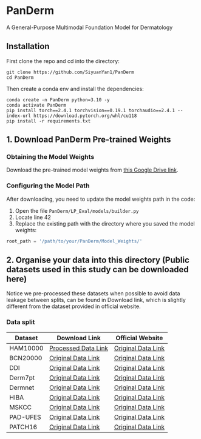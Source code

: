 # PanDerm
A General-Purpose Multimodal Foundation Model for Dermatology


## Installation
First clone the repo and cd into the directory:
```shell
git clone https://github.com/SiyuanYan1/PanDerm
cd PanDerm
```
Then create a conda env and install the dependencies:
```shell
conda create -n PanDerm python=3.10 -y
conda activate PanDerm
pip install torch==2.4.1 torchvision==0.19.1 torchaudio==2.4.1 --index-url https://download.pytorch.org/whl/cu118
pip install -r requirements.txt
```

## 1. Download PanDerm Pre-trained Weights

### Obtaining the Model Weights
Download the pre-trained model weights from [this Google Drive link](https://drive.google.com/file/d/1XHKRk2p-dS1PFQE-xRbOM3yx47i3bXmi/view?usp=sharing).

### Configuring the Model Path
After downloading, you need to update the model weights path in the code:

1. Open the file `PanDerm/LP_Eval/models/builder.py`
2. Locate line 42
3. Replace the existing path with the directory where you saved the model weights:

```python
root_path = '/path/to/your/PanDerm/Model_Weights/'
```
## 2. Organise your data into this directory (Public datasets used in this study can be downloaded here)

Notice we pre-processed these datasets when possible to avoid data leakage between splits, can be found in Download link, which is slightly different from the dataset provided in official website.

### Data split
| Dataset | Download Link  |   Official Website |
| ------------- | ------------------ |------------------ |
| HAM10000 | [Processed Data Link](https://drive.google.com/file/d/1D9Q4B50Z5tyj5fd5EE9QWmFrg66vGvfA/view?usp=sharing) | [Original Data Link](https://challenge.isic-archive.com/data/#2018)
| BCN20000 | [Original Data Link](https://drive.google.com/file/d/1jn1h1jWjd4go7BQ5fFWMRBMtq7poSlfi/view?usp=sharing)  | [Original Data Link](https://figshare.com/articles/journal_contribution/BCN20000_Dermoscopic_Lesions_in_the_Wild/24140028/1)
| DDI| [Original Data Link](https://drive.google.com/file/d/1F5RVqBUIxYcub1OkBm6yHTyV2TkHc65B/view?usp=sharing)   | [Original Data Link](https://ddi-dataset.github.io/index.html)     
| Derm7pt | [Original Data Link](https://drive.google.com/file/d/1OYAmqG93eWLdf7dIkulY_fr0ZScvRLRg/view?usp=sharing)    | [Original Data Link](https://derm.cs.sfu.ca/Welcome.html)   
| Dermnet | [Original Data Link](https://drive.google.com/file/d/1WrvReon2gA3sF9rqQGqivglG7HLFJ8he/view?usp=sharing)    | [Original Data Link](https://www.kaggle.com/datasets/shubhamgoel27/dermnet)    
| HIBA| [Original Data Link](https://drive.google.com/file/d/1Sg0gFhfBaNNoeunF7C0HZgDbp5EDV436/view?usp=sharing)     | [Original Data Link](https://www.isic-archive.com)   
| MSKCC | [Original Data Link](https://drive.google.com/file/d/17ma4tREXHAq1ZcBT7lZBhwO-3UHSbDW2/view?usp=sharing)      | [Original Data Link](https://www.isic-archive.com)
| PAD-UFES | [Original Data Link](https://drive.google.com/file/d/1NLv0EH3QENuRxW-_-BSf4KMP9cPjBk9o/view?usp=sharing)    | [Original Data Link](https://www.kaggle.com/datasets/mahdavi1202/skin-cancer)    
| PATCH16 | [Original Data Link](https://drive.google.com/file/d/1wDMIfYrQatkeADoneHgjXQrawVMK-TFL/view?usp=sharing)   | [Original Data Link](https://heidata.uni-heidelberg.de/dataset.xhtml?persistentId=doi:10.11588/data/7QCR8S)




